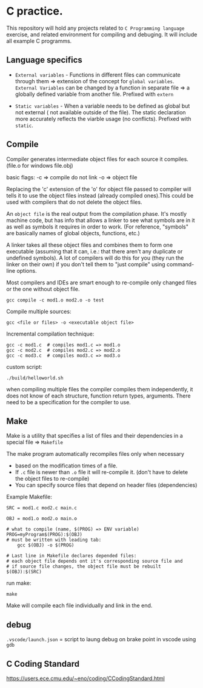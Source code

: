 # C practice. 
This repository will hold any projects related to `C Programming language` exercise,
and related environment for compiling and debuging. It will include all 
example C programms.

## Language specifics

- `External variables` - Functions in different files can communicate through
them => extension of the concept for `global variables`. `External Variables` can
be changed by a function in separate file => a globally defined variable from
another file. Prefixed with `extern` 

- `Static variables` - When a variable needs to be defined as global but not
external ( not available outside of the file). The static declaration more 
accurately reflects the viarble usage (no conflicts). Prefixed with `static`.


## Compile
Compiler generates intermediate object files for each source it compiles. 
(file.o for windows file.obj)

basic flags: 
-c => compile do not link
-o => object file

Replacing the 'c' extension of the 'o' for object file passed to compiler will 
tells it to use the object files instead (already compiled ones).This could be 
used with compilers that do not delete the object files.

An `object file` is the real output from the compilation phase. It's mostly machine 
code, but has info that allows a linker to see what symbols are in it as well as 
symbols it requires in order to work. (For reference, "symbols" are basically 
names of global objects, functions, etc.) 

A linker takes all these object files and combines them to form one executable 
(assuming that it can, i.e.: that there aren't any duplicate or undefined symbols). 
A lot of compilers will do this for you (they run the linker on their own) 
if you don't tell them to "just compile" using command-line options. 

Most compilers and IDEs are smart enough to re-compile only changed files or
the one without object file.

```
gcc compile -c mod1.o mod2.o -o test
```

Compile multiple sources:
```
gcc <file or files> -o <executable object file>
```

Incremental compilation technique:

```
gcc -c mod1.c  # compiles mod1.c => mod1.o
gcc -c mod2.c  # compiles mod2.c => mod2.o
gcc -c mod3.c  # compiles mod3.c => mod3.o
```

custom script:
```
./build/helloworld.sh
```

when compiling multiple files the compiler compiles them independently, it does
not know of each structure, function return types, arguments. There need to be
a specification for the compiler to use.

## Make
Make is a utility that specifies a list of files and their dependencies in a
special file => `Makefile`

The make program automatically recompiles files only when necessary
- based on the modification times of a file.
- If `.c` file is newer than `.o` file it will re-compile it. (don't have to
  delete the object files to re-compile)
- You can specify source files that depend on header files (dependencies)

Example Makefile:

```
SRC = mod1.c mod2.c main.c

OBJ = mod1.o mod2.o main.o

# what to compile (name, $(PROG) => ENV variable)
PROG=myProgram$(PROG):$(OBJ)
# must be written with leading tab:
    gcc $(OBJ) -o $(PROG)

# Last line in Makefile declares depended files:
# each object file depends ont it's corresponding source file and
# if source file changes, the object file must be rebuilt
$(OBJ):$(SRC)
```

run make:
```
make
```

Make  will compile each file individually and link in the end.

## debug
`.vscode/launch.json` = script to laung debug on brake point in vscode using `gdb`

## C Coding Standard
https://users.ece.cmu.edu/~eno/coding/CCodingStandard.html
